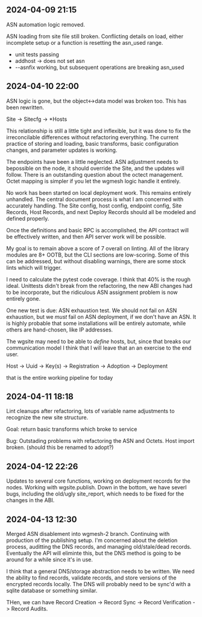 ## 2024-04-09 21:15

ASN automation logic removed.

ASN loading from site file still broken. Conflicting details on load, either incomplete setup or a 
function is resetting the asn_used range.

- unit tests passing
- addhost -> does not set asn
- --asnfix working, but subsequent operations are breaking asn_used

## 2024-04-10 22:00

ASN logic is gone, but the object<->data model was broken too.  This has been rewritten.

Site
 -> Sitecfg
 -> *Hosts

This relationship is still a little tight and inflexible, but it was done to fix the irreconcilable
differences without refactoring everything.  The current practice of storing and loading, basic transforms,
basic configuration changes, and parameter updates is working.

The endpoints have been a little neglected. ASN adjustment needs to bepossible on the node, it should override the
Site, and the updates will follow.  There is an outstanding question about the octect management. Octet mapping
is simpler if you let the wgmesh logic handle it entirely.

No work has been started on local deployment work.  This remains entirely unhandled. The central document process
is what I am concerned with accurately handling. The Site config, host config, endpoint config, Site Records, 
Host Records, and next Deploy Records should all be modeled and defined properly.

Once the definitions and basic RPC is accomplished, the API contract will be effectively written, and then
API server work will be possible.

My goal is to remain above a score of 7 overall on linting.  All of the library modules are 8+ OOTB, but the
CLI sections are low-scoring. Some of this can be addressed, but without disabling warnings, there are some
stock lints which will trigger.

I need to calculate the pytest code coverage.  I think that 40% is the rough ideal. Unittests didn't break
from the refactoring, the new ABI changes had to be incorporate, but the ridiculous ASN assignment
problem is now entirely gone.  

One new test is due: ASN exhaustion test.  We should not fail on ASN exhaustion, but we _must_ fail 
on ASN deployment, if we don't have an ASN. It is highly probable that some installations will be entirely
automate, while others are hand-chosen, like IP addresses.

The wgsite may need to be able to _define_ hosts, but, since that breaks our communication model I 
think that I will leave that an an exercise to the end user.

Host -> Uuid -> Key(s) -> Registration -> Adoption -> Deployment

that is the entire working pipeline for today

## 2024-04-11 18:18

Lint cleanups after refactoring, lots of variable name adjustments to recognize the new site structure.

Goal: return basic transforms which broke to service

Bug: Outstading problems with refactoring the ASN and Octets. Host import broken. (should this be renamed to 
adopt?)


## 2024-04-12 22:26

Updates to several core functions, working on deployment records for the nodes.  Working with wgsite.publish.
Down in the bottom, we have severl bugs, including the old/ugly site_report, which needs to be fixed for the
changes in the ABI.

## 2024-04-13 12:30

Merged ASN disablement into wgmesh-2 branch.  Continuing with production of the publishing setup. I'm concerned
about the deletion process, auditting the DNS records, and managing old/stale/dead records. Eventually the API
will eliminte this, but the DNS method is going to be around for a while since it's in use.

I think that a general DNS/storage abstraction needs to be written. We need the ability to find records, validate
records, and store versions of the encrypted records locally. The DNS will probably need to be sync'd with a sqlite
database or something similar.

THen, we can have Record Creation -> Record Sync -> Record Verification -> Record Audits.

